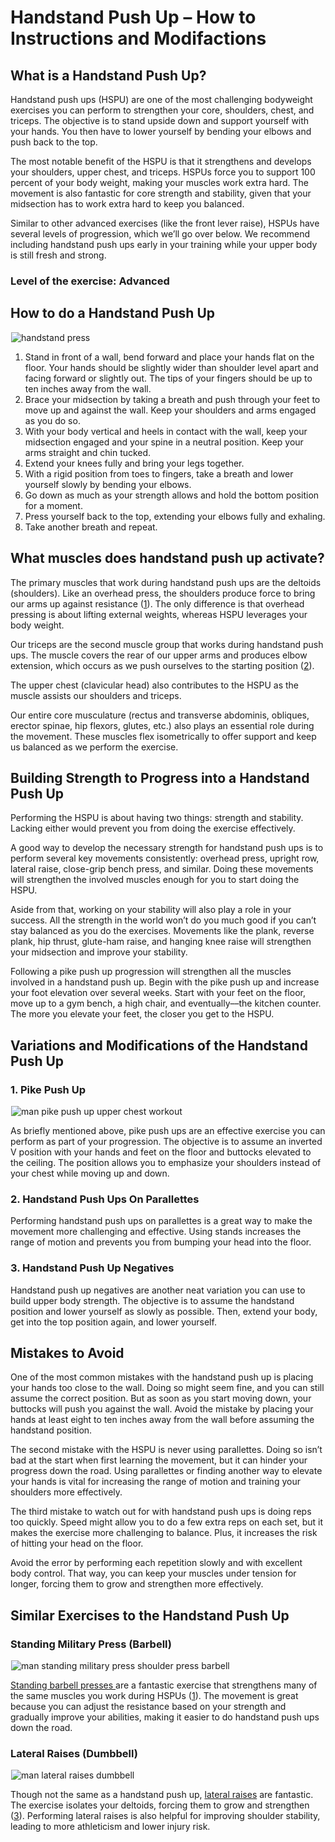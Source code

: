 # Handstand Push Up – How to Instructions and Modifactions

## What is a Handstand Push Up? 

Handstand push ups (HSPU) are one of the most challenging bodyweight exercises you can perform to strengthen your core, shoulders, chest, and triceps. The objective is to stand upside down and support yourself with your hands. You then have to lower yourself by bending your elbows and push back to the top. 

The most notable benefit of the HSPU is that it strengthens and develops your shoulders, upper chest, and triceps. HSPUs force you to support 100 percent of your body weight, making your muscles work extra hard. The movement is also fantastic for core strength and stability, given that your midsection has to work extra hard to keep you balanced.

Similar to other advanced exercises (like the front lever raise), HSPUs have several levels of progression, which we’ll go over below. We recommend including handstand push ups early in your training while your upper body is still fresh and strong.

### Level of the exercise: Advanced

## How to do a Handstand Push Up 

![handstand press](data:image/gif;base64,R0lGODlhAQABAAAAACH5BAEKAAEALAAAAAABAAEAAAICTAEAOw==)![handstand press](https://www.hevyapp.com/wp-content/uploads/handstand-press-up-.png)

  1. Stand in front of a wall, bend forward and place your hands flat on the floor. Your hands should be slightly wider than shoulder level apart and facing forward or slightly out. The tips of your fingers should be up to ten inches away from the wall.
  2. Brace your midsection by taking a breath and push through your feet to move up and against the wall. Keep your shoulders and arms engaged as you do so.
  3. With your body vertical and heels in contact with the wall, keep your midsection engaged and your spine in a neutral position. Keep your arms straight and chin tucked.
  4. Extend your knees fully and bring your legs together.
  5. With a rigid position from toes to fingers, take a breath and lower yourself slowly by bending your elbows.
  6. Go down as much as your strength allows and hold the bottom position for a moment.
  7. Press yourself back to the top, extending your elbows fully and exhaling.
  8. Take another breath and repeat.

## What muscles does handstand push up activate?

The primary muscles that work during handstand push ups are the deltoids (shoulders). Like an overhead press, the shoulders produce force to bring our arms up against resistance ([1](https://pubmed.ncbi.nlm.nih.gov/23096062/)). The only difference is that overhead pressing is about lifting external weights, whereas HSPU leverages your body weight.

Our triceps are the second muscle group that works during handstand push ups. The muscle covers the rear of our upper arms and produces elbow extension, which occurs as we push ourselves to the starting position ([2](https://www.ncbi.nlm.nih.gov/books/NBK536996/)).

The upper chest (clavicular head) also contributes to the HSPU as the muscle assists our shoulders and triceps. 

Our entire core musculature (rectus and transverse abdominis, obliques, erector spinae, hip flexors, glutes, etc.) also plays an essential role during the movement. These muscles flex isometrically to offer support and keep us balanced as we perform the exercise.

## Building Strength to Progress into a Handstand Push Up

Performing the HSPU is about having two things: strength and stability. Lacking either would prevent you from doing the exercise effectively. 

A good way to develop the necessary strength for handstand push ups is to perform several key movements consistently: overhead press, upright row, lateral raise, close-grip bench press, and similar. Doing these movements will strengthen the involved muscles enough for you to start doing the HSPU. 

Aside from that, working on your stability will also play a role in your success. All the strength in the world won’t do you much good if you can’t stay balanced as you do the exercises. Movements like the plank, reverse plank, hip thrust, glute-ham raise, and hanging knee raise will strengthen your midsection and improve your stability.

Following a pike push up progression will strengthen all the muscles involved in a handstand push up. Begin with the pike push up and increase your foot elevation over several weeks. Start with your feet on the floor, move up to a gym bench, a high chair, and eventually––the kitchen counter. The more you elevate your feet, the closer you get to the HSPU.

## Variations and Modifications of the Handstand Push Up

### 1\. Pike Push Up

![man pike push up upper chest workout](data:image/gif;base64,R0lGODlhAQABAAAAACH5BAEKAAEALAAAAAABAAEAAAICTAEAOw==)![man pike push up upper chest workout](https://www.hevyapp.com/wp-content/uploads/DSC03865-1024x683.jpg)

As briefly mentioned above, pike push ups are an effective exercise you can perform as part of your progression. The objective is to assume an inverted V position with your hands and feet on the floor and buttocks elevated to the ceiling. The position allows you to emphasize your shoulders instead of your chest while moving up and down.

### 2\. Handstand Push Ups On Parallettes

Performing handstand push ups on parallettes is a great way to make the movement more challenging and effective. Using stands increases the range of motion and prevents you from bumping your head into the floor.

### 3\. Handstand Push Up Negatives

Handstand push up negatives are another neat variation you can use to build upper body strength. The objective is to assume the handstand position and lower yourself as slowly as possible. Then, extend your body, get into the top position again, and lower yourself.

## Mistakes to Avoid

One of the most common mistakes with the handstand push up is placing your hands too close to the wall. Doing so might seem fine, and you can still assume the correct position. But as soon as you start moving down, your buttocks will push you against the wall. Avoid the mistake by placing your hands at least eight to ten inches away from the wall before assuming the handstand position.

The second mistake with the HSPU is never using parallettes. Doing so isn’t bad at the start when first learning the movement, but it can hinder your progress down the road. Using parallettes or finding another way to elevate your hands is vital for increasing the range of motion and training your shoulders more effectively.

The third mistake to watch out for with handstand push ups is doing reps too quickly. Speed might allow you to do a few extra reps on each set, but it makes the exercise more challenging to balance. Plus, it increases the risk of hitting your head on the floor. 

Avoid the error by performing each repetition slowly and with excellent body control. That way, you can keep your muscles under tension for longer, forcing them to grow and strengthen more effectively.

## Similar Exercises to the Handstand Push Up

### Standing Military Press (Barbell)

![man standing military press shoulder press barbell](data:image/gif;base64,R0lGODlhAQABAAAAACH5BAEKAAEALAAAAAABAAEAAAICTAEAOw==)![man standing military press shoulder press barbell](https://www.hevyapp.com/wp-content/uploads/DSC04157-1-1024x564.jpg)

[Standing barbell presses ](https://www.hevyapp.com/exercises/how-to-standing-military-press-barbell/)are a fantastic exercise that strengthens many of the same muscles you work during HSPUs ([1](https://pubmed.ncbi.nlm.nih.gov/23096062/)). The movement is great because you can adjust the resistance based on your strength and gradually improve your abilities, making it easier to do handstand push ups down the road.

### Lateral Raises (Dumbbell)

![man lateral raises dumbbell](data:image/gif;base64,R0lGODlhAQABAAAAACH5BAEKAAEALAAAAAABAAEAAAICTAEAOw==)![man lateral raises dumbbell](https://www.hevyapp.com/wp-content/uploads/DSC03236-1024x683.jpg)

Though not the same as a handstand push up, [lateral raises](https://www.hevyapp.com/exercises/how-to-lateral-raise-dumbbell/) are fantastic. The exercise isolates your deltoids, forcing them to grow and strengthen ([3](https://pubmed.ncbi.nlm.nih.gov/32824894/)). Performing lateral raises is also helpful for improving shoulder stability, leading to more athleticism and lower injury risk.